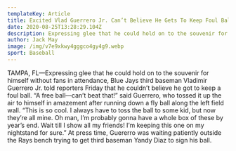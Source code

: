 ```yaml
---
templateKey: Article
title: Excited Vlad Guerrero Jr. Can’t Believe He Gets To Keep Foul Ball
date: 2020-08-25T13:28:29.104Z
description: Expressing glee that he could hold on to the souvenir for himself without fans in attendance, Blue Jays third baseman Vladimir Guerrero Jr. told reporters Friday that he couldn’t believe he got to keep a foul ball.
author: Jack May
image: /img/v7e9xkwy4gggco4gy4g9.webp
sport: Baseball
---
```

TAMPA, FL—Expressing glee that he could hold on to the souvenir for himself without fans in attendance, Blue Jays third baseman Vladimir Guerrero Jr. told reporters Friday that he couldn’t believe he got to keep a foul ball. “A free ball—can’t beat that!” said Guerrero, who tossed it up the air to himself in amazement after running down a fly ball along the left field wall. “This is so cool. I always have to toss the ball to some kid, but now they’re all mine. Oh man, I’m probably gonna have a whole box of these by year’s end. Wait till I show all my friends! I’m keeping this one on my nightstand for sure.” At press time, Guererro was waiting patiently outside the Rays bench trying to get third baseman Yandy Diaz to sign his ball.
